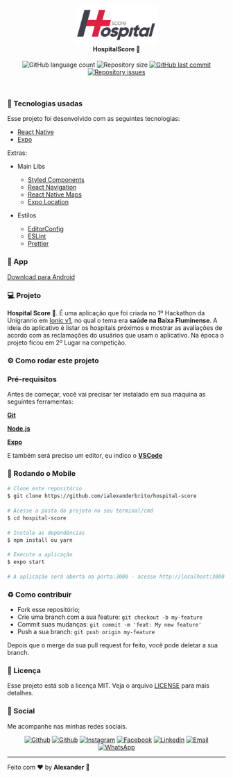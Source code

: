 <h4 align="center">
<img src="src/assets/logo.png" width="190px" /><br>
 <b>HospitalScore</b> 🏥
</h4>
<p align="center">
  <img alt="GitHub language count" src="https://img.shields.io/github/languages/count/ialexanderbrito/hospital-score.svg">

  <img alt="Repository size" src="https://img.shields.io/github/repo-size/ialexanderbrito/hospital-score.svg">
  
  <a href="https://github.com/ialexanderbrito/be-the-hero/commits/master">
    <img alt="GitHub last commit" src="https://img.shields.io/github/last-commit/ialexanderbrito/hospital-score.svg"></a>

  <a href="https://github.com/ialexanderbrito/be-the-hero/issues">
    <img alt="Repository issues" src="https://img.shields.io/github/issues/ialexanderbrito/hospital-score.svg"></a>
</p>

<br>

### :rocket: Tecnologias usadas
Esse projeto foi desenvolvido com as seguintes tecnologias:
- [React Native](https://reactnative.dev/)
- [Expo](https://expo.io/)

Extras:

- Main Libs
  - [Styled Components](https://styled-components.com/)
  - [React Navigation](https://reactnavigation.org/)
  - [React Native Maps](https://github.com/react-native-community/react-native-maps)
  - [Expo Location](https://docs.expo.io/versions/latest/sdk/location/)
  
- Estilos
  - [EditorConfig](https://editorconfig.org/)
  - [ESLint](https://eslint.org/)
  - [Prettier](https://prettier.io/)

### 📱 App

[Download para Android](#)

### 💻 Projeto

<b>Hospital Score 🏥</b>. É uma aplicação que foi criada no 1º Hackathon da Unigranrio em [Ionic v1](https://github.com/ialexanderbrito/HospitalScore), 
no qual o tema era <b>saúde na Baixa Fluminense</b>. A ideia do aplicativo é listar os hospitais próximos e mostrar as avaliações de acordo
com as reclamações do usuários que usam o aplicativo. Na época o projeto ficou em 2º Lugar na competição.

### ⚙ Como rodar este projeto

### Pré-requisitos

Antes de começar, você vai precisar ter instalado em sua máquina as seguintes ferramentas:

<b>[Git](https://git-scm.com)</b>

<b>[Node.js](https://nodejs.org/en/)</b>

<b>[Expo](https://expo.io)</b>

E também será preciso um editor, eu indico o <b>[VSCode](https://code.visualstudio.com/)</b>

### 🧭 Rodando o Mobile

```bash
# Clone este repositório
$ git clone https://github.com/ialexanderbrito/hospital-score

# Acesse a pasta do projeto no seu terminal/cmd
$ cd hospital-score

# Instale as dependências
$ npm install ou yarn

# Execute a aplicação
$ expo start

# A aplicação será aberta na porta:3000 - acesse http://localhost:3000
```

### :recycle: Como contribuir

- Fork esse repositório;
- Crie uma branch com a sua feature: `git checkout -b my-feature`
- Commit suas mudanças: `git commit -m 'feat: My new feature'`
- Push a sua branch: `git push origin my-feature`

Depois que o merge da sua pull request for feito, você pode deletar a sua branch.

### :memo: Licença

Esse projeto está sob a licença MIT. Veja o arquivo [LICENSE](LICENSE) para mais detalhes.

### 📱 Social

Me acompanhe nas minhas redes sociais.

<p align="center">

   <a href="https://github.com/ialexanderbrito" target="_blank" >
    <img alt="Github" src="https://img.shields.io/badge/Github--%23F8952D?style=social&logo=github"></a>
    
   <a href="https://twitter.com/ialexanderbrito" target="_blank" > 
     <img alt="Github" src="https://img.shields.io/badge/Twitter--%23F8952D?style=social&logo=twitter"></a> 
  
  <a href="https://instagram.com/ialexanderbrito" target="_blank" >
    <img alt="Instagram" src="https://img.shields.io/badge/Instagram--%23F8952D?style=social&logo=instagram"></a> 
  
  <a href="https://facebook.com/ialexanderbrito" target="_blank" >
    <img alt="Facebook" src="https://img.shields.io/badge/Facebook--%23F8952D?style=social&logo=facebook"></a> 

  <a href="https://www.linkedin.com/in/ialexanderbrito/" target="_blank" >
    <img alt="Linkedin" src="https://img.shields.io/badge/Linkedin--%23F8952D?style=social&logo=linkedin"></a> 
  
  <a href="mailto:ialexanderbrito@gmail.com" target="_blank" >
    <img alt="Email" src="https://img.shields.io/badge/Email--%23F8952D?style=social&logo=gmail"></a> 
  
  <a href="https://api.whatsapp.com/send?phone=5521979434402" target="_blank" >
    <img alt="WhatsApp" src="https://img.shields.io/badge/Whatsapp--%23F8952D?style=social&logo=whatsapp"></a>
</p>

---

Feito com ❤️ by **Alexander** 🤙
